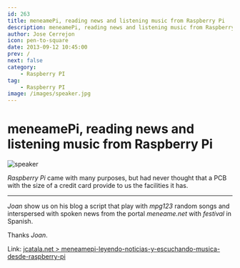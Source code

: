 ```yaml
---
id: 263
title: meneamePi, reading news and listening music from Raspberry Pi
description: meneamePi, reading news and listening music from Raspberry Pi
author: Jose Cerrejon
icon: pen-to-square
date: 2013-09-12 10:45:00
prev: /
next: false
category:
    - Raspberry PI
tag:
    - Raspberry PI
image: /images/speaker.jpg
---
```


# meneamePi, reading news and listening music from Raspberry Pi

![speaker](/images/speaker.jpg)

_Raspberry Pi_ came with many purposes, but had never thought that a PCB with the size of a credit card provide to us the facilities it has.

---

_Joan_ show us on his blog a script that play with _mpg123_ random songs and interspersed with spoken news from the portal _meneame.net_ with _festival_ in Spanish.

Thanks _Joan_.

Link: [jcatala.net > meneamepi-leyendo-noticias-y-escuchando-musica-desde-raspberry-pi](https://jcatala.net/categoria-gnulinux/meneamepi-leyendo-noticias-y-escuchando-musica-desde-raspberry-pi)
